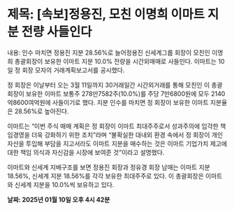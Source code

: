 # **제목: [속보]정용진, 모친 이명희 이마트 지분 전량 사들인다**

  내용: 인수 마치면 정용진 지분 28.56%로 늘어정용진 신세계그룹 회장이 모친인 이명희 총괄회장이 보유한 이마트 지분 10.0% 전량을 시간외매매로 사들인다. 이마트는 10일 정 회장 모자의 거래계획보고서를 공시했다.

정 회장은 이날부터 오는 3월 11일까지 30거래일간 시간외거래를 통해 모친인 이 총괄회장이 보유한 이마트 보통주 278만7582주(10.0%)를 주당 7만6800원에 모두 2140억8600여억원에 사들이기로 했다.  지분 인수를 마치면 정 회장이 보유한 이마트 지분율은 28.56%로 높아진다.

이마트는 “이번 주식 매매 계획은 정 회장이 이마트 최대주주로서 성과주의에 입각한 책임경영을 더욱 강화하기 위한 조치”라며 “불확실한 대내외 환경 속에서 정 회장이 개인 자산을 투입해 부담을 지고서라도 이마트 지분을 매수하는 것은 이마트 기업가치 제고에 대한 책임 의식과 자신감을 시장에 보여준 것”이라고 설명했다.

이마트와 신세계 지배구조를 보면 정용진 회장과 정유경 회장 남매는 이마트 지분 18.56%, 신세계 지분 18.56%를 각각 보유한 최대주주로 있다. 이 총괄회장은 이마트와 신세계 지분을 10.0%씩 보유하고 있다.

  **날짜: 2025년 01월 10일 오후 4시 42분**
